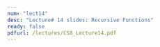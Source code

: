```yaml
---
num: "lect14"
desc: "Lecture# 14 slides: Recursive Functions"
ready: false
pdfurl: /lectures/CS8_Lecture14.pdf
---
```


